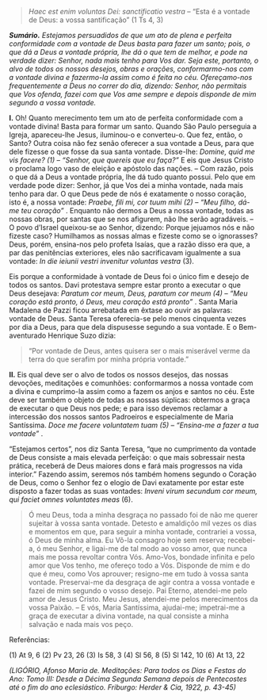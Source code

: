 > *Haec est enim voluntas Dei: sanctificatio vestra* – “Esta é a vontade de Deus: a vossa santificação” (1 Ts 4, 3)

***Sumário.** Estejamos persuadidos de que um ato de plena e perfeita conformidade com a vontade de Deus basta para fazer um santo; pois, o que dá a Deus a vontade própria, lhe dá o que tem de melhor, e pode na verdade dizer: Senhor, nada mais tenho para Vos dar. Seja este, portanto, o alvo de todos os nossos desejos, obras e orações, conformarmo-nos com a vontade divina e fazermo-la assim como é feita no céu. Ofereçamo-nos frequentemente a Deus no correr do dia, dizendo: Senhor, não permitais que Vos ofenda, fazei com que Vos ame sempre e depois disponde de mim segundo a vossa vontade.*

**I.** Oh! Quanto merecimento tem um ato de perfeita conformidade com a vontade divina! Basta para formar um santo. Quando São Paulo perseguia a Igreja, apareceu-lhe Jesus, iluminou-o e converteu-o. Que fez, então, o Santo? Outra coisa não fez senão oferecer a sua vontade a Deus, para que dele fizesse o que fosse da sua santa vontade. Disse-lhe: *Domine, quid me vis facere? (1) – “Senhor, que quereis que eu faça?”* E eis que Jesus Cristo o proclama logo vaso de eleição e apóstolo das nações. – Com razão, pois o que dá a Deus a vontade própria, lhe dá tudo quanto possui. Pelo que em verdade pode dizer: Senhor, já que Vos dei a minha vontade, nada mais tenho para dar. O que Deus pede de nós é exatamente o nosso coração, isto é, a nossa vontade: *Praebe, fili mi, cor tuum mihi (2) – “Meu filho, dá-me teu coração”* . Enquanto não dermos a Deus a nossa vontade, todas as nossas obras, por santas que se nos afigurem, não lhe serão agradáveis. – O povo d’Israel queixou-se ao Senhor, dizendo: Porque jejuamos nós e não fizeste caso? Humilhamos as nossas almas e fizeste como se o ignorasses? Deus, porém, ensina-nos pelo profeta Isaías, que a razão disso era que, a par das penitências exteriores, eles não sacrificavam igualmente a sua vontade: *In die ieiunii vestri invenitur voluntas vestra* (3).

Eis porque a conformidade à vontade de Deus foi o único fim e desejo de todos os santos. Davi protestava sempre estar pronto a executar o que Deus desejava: *Paratum cor meum, Deus, paratum cor meum (4) – “Meu coração está pronto, ó Deus, meu coração está pronto”* . Santa Maria Madalena de Pazzi ficou arrebatada em êxtase ao ouvir as palavras: vontade de Deus. Santa Teresa oferecia-se pelo menos cinquenta vezes por dia a Deus, para que dela dispusesse segundo a sua vontade. E o Bem-aventurado Henrique Suzo dizia:

> “Por vontade de Deus, antes quisera ser o mais miserável verme da terra do que serafim por minha própria vontade.”

**II.** Eis qual deve ser o alvo de todos os nossos desejos, das nossas devoções, meditações e comunhões: conformarmos a nossa vontade com a divina e cumprimo-la assim como a fazem os anjos e santos no céu. Este deve ser também o objeto de todas as nossas súplicas: obtermos a graça de executar o que Deus nos pede; e para isso devemos reclamar a intercessão dos nossos santos Padroeiros e especialmente de Maria Santíssima. *Doce me facere voluntatem tuam (5) – “Ensina-me a fazer a tua vontade”* .

“Estejamos certos”, nos diz Santa Teresa, “que no cumprimento da vontade de Deus consiste a mais elevada perfeição: o que mais sobressair nesta prática, receberá de Deus maiores dons e fará mais progressos na vida interior.” Fazendo assim, seremos nós também homens segundo o Coração de Deus, como o Senhor fez o elogio de Davi exatamente por estar este disposto a fazer todas as suas vontades: *Inveni virum secundum cor meum, qui faciet omnes voluntates meas* (6).

> Ó meu Deus, toda a minha desgraça no passado foi de não me querer sujeitar à vossa santa vontade. Detesto e amaldiçôo mil vezes os dias e momentos em que, para seguir a minha vontade, contrariei a vossa, ó Deus de minha alma. Eu Vô-la consagro hoje sem reserva; recebei-a, ó meu Senhor, e ligai-me de tal modo ao vosso amor, que nunca mais me possa revoltar contra Vós. Amo-Vos, bondade infinita e pelo amor que Vos tenho, me ofereço todo a Vós. Disponde de mim e do que é meu, como Vos aprouver; resigno-me em tudo à vossa santa vontade. Preservai-me da desgraça de agir contra a vossa vontade e fazei de mim segundo o vosso desejo. Pai Eterno, atendei-me pelo amor de Jesus Cristo. Meu Jesus, atendei-me pelos merecimentos da vossa Paixão. – E vós, Maria Santíssima, ajudai-me; impetrai-me a graça de executar a divina vontade, na qual consiste a minha salvação e nada mais vos peço.

Referências:

\(1\) At 9, 6 (2) Pv 23, 26 (3) Is 58, 3 (4) Sl 56, 8 (5) Sl 142, 10 (6) At 13, 22

*(LIGÓRIO, Afonso Maria de. Meditações: Para todos os Dias e Festas do Ano: Tomo III: Desde a Décima Segunda Semana depois de Pentecostes até o fim do ano eclesiástico. Friburgo: Herder & Cia, 1922, p. 43-45)*
